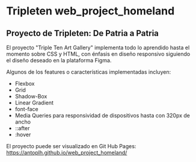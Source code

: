 # Tripleten web_project_homeland
## Proyecto de Tripleten: De Patria a Patria


El proyecto "Triple Ten Art Gallery" implementa todo lo aprendido hasta el momento sobre CSS y HTML, con énfasis en diseño responsivo siguiendo el diseño deseado en la plataforma Figma. 

Algunos de los features o características implementadas incluyen:
* Flexbox
* Grid
* Shadow-Box
* Linear Gradient
* font-face
* Media Queries para responsividad de dispositivos hasta con 320px de ancho
* ::after
* :hover

El proyecto puede ser visualizado en Git Hub Pages:  https://antoplh.github.io/web_project_homeland/

